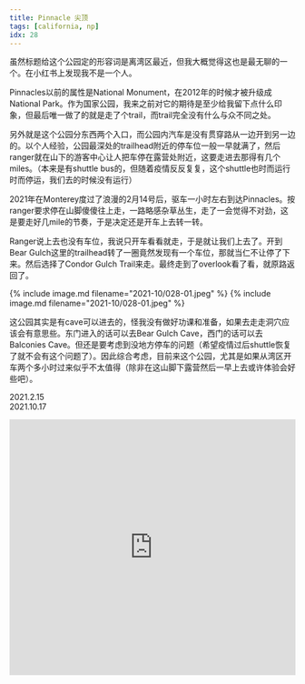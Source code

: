 ```yaml
---
title: Pinnacle 尖顶
tags: [california, np]
idx: 28
---
```


虽然标题给这个公园定的形容词是离湾区最近，但我大概觉得这也是最无聊的一个。在小红书上发现我不是一个人。

Pinnacles以前的属性是National Monument，在2012年的时候才被升级成National Park。作为国家公园，我来之前对它的期待是至少给我留下点什么印象，但最后唯一做了的就是走了个trail，而trail完全没有什么与众不同之处。

另外就是这个公园分东西两个入口，而公园内汽车是没有贯穿路从一边开到另一边的。以个人经验，公园最深处的trailhead附近的停车位一般一早就满了，然后ranger就在山下的游客中心让人把车停在露营处附近，这要走进去那得有几个miles。（本来是有shuttle bus的，但随着疫情反反复复，这个shuttle也时而运行时而停运，我们去的时候没有运行）

2021年在Monterey度过了浪漫的2月14号后，驱车一小时左右到达Pinnacles。按ranger要求停在山脚傻傻往上走，一路略感杂草丛生，走了一会觉得不对劲，这是要走好几mile的节奏，于是决定还是开车上去转一转。

Ranger说上去也没有车位，我说只开车看看就走，于是就让我们上去了。开到Bear Gulch这里的trailhead转了一圈竟然发现有一个车位，那就当仁不让停了下来。然后选择了Condor Gulch Trail来走。最终走到了overlook看了看，就原路返回了。

{% include image.md filename="2021-10/028-01.jpeg" %}
{% include image.md filename="2021-10/028-01.jpeg" %}

这公园其实是有cave可以进去的，怪我没有做好功课和准备，如果去走走洞穴应该会有意思些。东门进入的话可以去Bear Gulch Cave，西门的话可以去Balconies Cave。但还是要考虑到没地方停车的问题（希望疫情过后shuttle恢复了就不会有这个问题了）。因此综合考虑，目前来这个公园，尤其是如果从湾区开车两个多小时过来似乎不太值得（除非在这山脚下露营然后一早上去或许体验会好些吧）。

2021.2.15<br>
2021.10.17

<iframe src="https://www.google.com/maps/embed?pb=!1m14!1m8!1m3!1d410567.6271153731!2d-121.2475082!3d36.492352!3m2!1i1024!2i768!4f13.1!3m3!1m2!1s0x8092438089cedd9f%3A0x9b82fbee98a844ee!2sPinnacles%20National%20Park!5e0!3m2!1sen!2sus!4v1652244964877!5m2!1sen!2sus" width="100%" height="450" style="border:0;" allowfullscreen="" loading="lazy" referrerpolicy="no-referrer-when-downgrade"></iframe>
